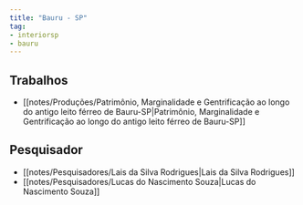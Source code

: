 ```yaml
---
title: "Bauru - SP"
tag:
- interiorsp
- bauru
---
```


## Trabalhos
- [[notes/Produções/Patrimônio, Marginalidade e Gentrificação ao longo do antigo leito férreo de Bauru-SP|Patrimônio, Marginalidade e Gentrificação ao longo do antigo leito férreo de Bauru-SP]]

## Pesquisador
- [[notes/Pesquisadores/Lais da Silva Rodrigues|Lais da Silva Rodrigues]]
- [[notes/Pesquisadores/Lucas do Nascimento Souza|Lucas do Nascimento Souza]]